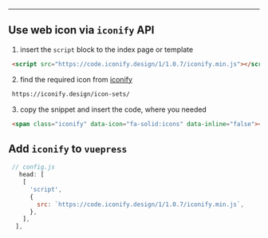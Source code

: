 <div align="center">
  <span class="iconify" data-icon="fa-solid:icons" data-inline="false" width="100"></span>
</div>

---


## Use web icon via `iconify` API

1. insert the `script` block to the index page or template
```html
 <script src="https://code.iconify.design/1/1.0.7/iconify.min.js"></script> 
```

2. find the required icon from [iconify](https://iconify.design/icon-sets/)
```html
 https://iconify.design/icon-sets/ 
```


3. copy the snippet and insert the code, where you needed
```html
 <span class="iconify" data-icon="fa-solid:icons" data-inline="false"></span> 
```

## Add `iconify` to `vuepress`
```js
 // config.js
   head: [
    [
      'script',
      {
        src: `https://code.iconify.design/1/1.0.7/iconify.min.js`,
      },
    ],
  ], 
```
